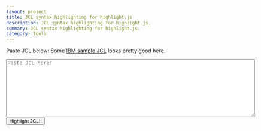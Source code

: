 ```yaml
---
layout: project
title: JCL syntax highlighting for highlight.js
description: JCL syntax highlighting for highlight.js.
summary: JCL syntax highlighting for highlight.js.
category: Tools
---
```


Paste JCL below! Some <a href="https://www.ibm.com/docs/en/zos/2.4.0?topic=apis-examples-jcl" target="_blank">IBM sample JCL</a> looks pretty good here.

<html>
<body>
<textarea id='intext' rows=10 cols=80 placeholder='Paste JCL here!'></textarea><br>
<button id='submitbtn'>Highlight JCL!!</button>
<pre><code id='highlightedCode' class="language-jcl">
</code></pre>

</body>
</html>
<link rel="stylesheet" href="/files/green-screen.css">
<script src="https://cdnjs.cloudflare.com/ajax/libs/highlight.js/11.2.0/highlight.min.js"></script>
<script type="text/javascript" src="/files/jcl.min.js"></script>
<script type="text/javascript" src="/files/gen.js"></script>
<script type="text/javascript">
  hljs.highlightAll();
</script>